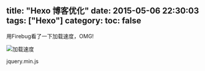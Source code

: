 title: "Hexo 博客优化"
date: 2015-05-06 22:30:03
tags: ["Hexo"]
category:
toc: false
---

用Firebug看了一下加载速度，OMG!

![加载速度](http://cdn.lessisbetter.site/loading-speed.JPG-own)


<!--more-->


jquery.min.js
